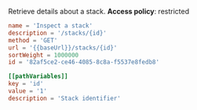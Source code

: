 Retrieve details about a stack.
**Access policy**: restricted

```toml
name = 'Inspect a stack'
description = '/stacks/{id}'
method = 'GET'
url = '{{baseUrl}}/stacks/{id}'
sortWeight = 1000000
id = '82af5ce2-ce46-4085-8c8a-f5537e8fedb8'

[[pathVariables]]
key = 'id'
value = '1'
description = 'Stack identifier'
```
